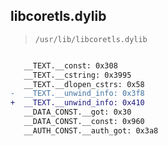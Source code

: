 ## libcoretls.dylib

> `/usr/lib/libcoretls.dylib`

```diff

   __TEXT.__const: 0x308
   __TEXT.__cstring: 0x3995
   __TEXT.__dlopen_cstrs: 0x58
-  __TEXT.__unwind_info: 0x3f8
+  __TEXT.__unwind_info: 0x410
   __DATA_CONST.__got: 0x30
   __DATA_CONST.__const: 0x960
   __AUTH_CONST.__auth_got: 0x3a8

```

